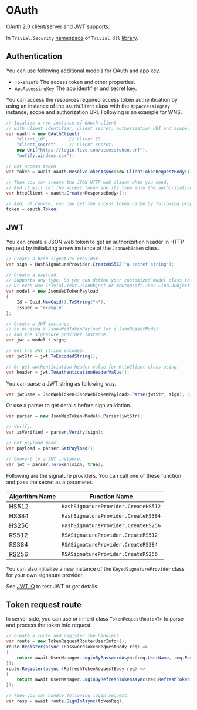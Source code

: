 # OAuth

OAuth 2.0 client/server and JWT supports.

In `Trivial.Security` [namespace](./security) of `Trivial.dll` [library](../../).

## Authentication

You can use following additional models for OAuth and app key.

- `TokenInfo` The access token and other properties.
- `AppAccessingKey` The app identifier and secret key.

You can access the resources required access token authentication by using an instance of the `OAuthClient` class with the `AppAccessingKey` instance, scope and authorization URI. Following is an example for WNS.

```csharp
// Inialize a new instance of OAuth client
// with client identifier, client secret, authorization URI and scope.
var oauth = new OAuthClient(
    "client_id",        // Client ID.
    "client_secret",    // Client secret.
    new Uri("https://login.live.com/accesstoken.srf"),
    "notify.windows.com");

// Get access token.
var token = await oauth.ResolveTokenAsync(new ClientTokenRequestBody());

// Then you can create the JSON HTTP web client when you need,
// And it will set the access token and its type into the authorization header of HTTP request.
var httpClient = oauth.Create<ResponseBody>();

// And, of course, you can get the access token cache by following property.
token = oauth.Token;
```

## JWT

You can create a JSON web token to get an authorization header in HTTP request by initializing a new instance of the `JsonWebToken` class.

```csharp
// Create a hash signature provider.
var sign = HashSignatureProvider.CreateHS512("a secret string");

// Create a payload.
// Supports any type. So you can define your customized model class to use.
// Or even use Trivial.Text.JsonObject or Newtonsoft.Json.Linq.JObject class.
var model = new JsonWebTokenPayload
{
    Id = Guid.NewGuid().ToString("n"),
    Issuer = "example"
};

// Create a JWT instance
// by plusing a JsonwWebTokenPayload (or a JsonObjectNode)
// and the signature provider instance.
var jwt = model + sign;

// Get the JWT string encoded.
var jwtStr = jwt.ToEncodedString();

// Or get authenticiation header value for HttpClient class using.
var header = jwt.ToAuthenticationHeaderValue();
```

You can parse a JWT string as following way.

```csharp
var jwtSame = JsonWebToken<JsonWebTokenPayload>.Parse(jwtStr, sign); // jwtSame.ToEncodedString() == jwtStr
```

Or use a parser to get details before sign validation.

```csharp
var parser = new JsonWebToken<Model>.Parser(jwtStr);

// Verify.
var isVerified = parser.Verify(sign);

// Get payload model.
var payload = parser.GetPayload();

// Convert to a JWT instance.
var jwt = parser.ToToken(sign, true);
```

Following are the signature providers. You can call one of these function and pass the secret as a parameter.

| Algorithm Name | Function Name |
| -------------- | ------------------------- |
| HS512 | `HashSignatureProvider.CreateHS512` |
| HS384 | `HashSignatureProvider.CreateHS384` |
| HS256 | `HashSignatureProvider.CreateHS256` |
| RS512 | `RSASignatureProvider.CreateRS512` |
| RS384 | `RSASignatureProvider.CreateRS384` |
| RS256 | `RSASignatureProvider.CreateRS256` |

You can also initialize a new instance of the `KeyedSignatureProvider` class for your own signature provider.

See [JWT.IO](https://jwt.io/) to test JWT or get details.

## Token request route

In server side, you can use or inherit class `TokenRequestRoute<T>` to parse and process the token info request.

```csharp
// Create a route and register the handlers.
var route = new TokenRequestRoute<UserInfo>();
route.Register(async (PasswordTokenRequestBody req) =>
{
    return await UserManager.LoginByPasswordAsync(req.UserName, req.Password);
});
route.Register(async (RefreshTokenRequestBody req) =>
{
    return await UserManager.LoginByRefreshTokenAsync(req.RefreshToken);
});

// Then you can handle following login request.
var resp = await route.SignInAsync(tokenReq);
```
